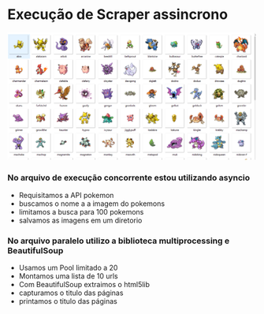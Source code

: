 # Execução de Scraper assincrono
![](pokemon.png)

### No arquivo de execução concorrente estou utilizando asyncio
- Requisitamos a API pokemon
- buscamos o nome a a imagem do pokemons
- limitamos a busca para 100 pokemons
- salvamos as imagens em um diretorio


### No arquivo paralelo utilizo a biblioteca multiprocessing e BeautifulSoup
- Usamos um Pool limitado a 20
- Montamos uma lista de 10 urls
- Com BeautifulSoup extraimos o html5lib
- capturamos o titulo das páginas
- printamos o titulo das páginas
